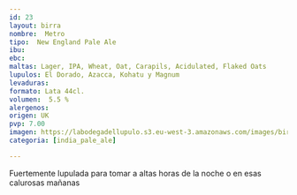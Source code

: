 ```yaml
---
id: 23
layout: birra
nombre:  Metro
tipo:  New England Pale Ale
ibu: 
ebc:
maltas: Lager, IPA, Wheat, Oat, Carapils, Acidulated, Flaked Oats
lupulos: El Dorado, Azacca, Kohatu y Magnum
levaduras: 
formato: Lata 44cl.
volumen:  5.5 %
alergenos: 
origen: UK
pvp: 7.00
imagen: https://labodegadellupulo.s3.eu-west-3.amazonaws.com/images/birras/metro.jpg
categoria: [india_pale_ale]

---
```

Fuertemente lupulada para tomar a altas horas de la noche o en esas calurosas mañanas





























